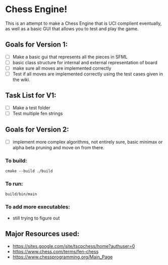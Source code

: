 # Chess Engine!
This is an attempt to make a Chess Engine that is UCI complient eventually, as well as a basic GUI that allows you to test and play the game. 
## Goals for Version 1:
- [ ] Make a basic gui that represents all the pieces in SFML
- [ ] basic class structure for internal and external representation of board
- [ ] make sure all moves are implemented correctly
- [ ] Test if all moves are implemented correctly using the test cases given in the wiki. 
## Task List for V1:
- [ ] Make a test folder 
- [ ] Test multiple fen strings
## Goals for Version 2:
- [ ] implement more complex algorithms, not entirely sure, basic minimax or alpha beta pruning and move on from there. 

### To build:
```cmake --build ./build```
### To run: 
```build/bin/main```

### To add more executables:
- still trying to figure out

## Major Resources used:
- https://sites.google.com/site/tscpchess/home?authuser=0
- https://www.chess.com/terms/fen-chess
- https://www.chessprogramming.org/Main_Page
